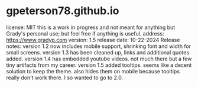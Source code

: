 # gpeterson78.github.io
license: MIT this is a work in progress and not meant for anything but Grady's personal use; but feel free if anything is useful.
address: https://www.gradyp.com
version: 1.5
release date: 10-22-2024
Release notes: 
version 1.2 now includes mobile support, shrinking font and width for small screens.
version 1.3 has been cleaned up, links and additional quotes added.
version 1.4 has embedded youtube videos.  not much there but a few tiny artifacts from my career.
version 1.5 added tooltips. seems like a decent solution to keep the theme.  also hides them on mobile because tooltips really don't work there.  I so wanted to go to 2.0.
